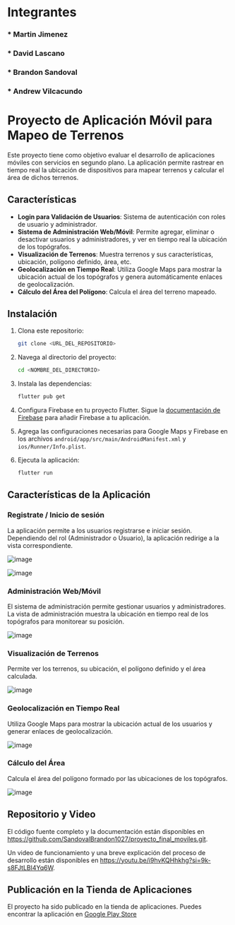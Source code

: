 <h1>Integrantes</h1> 
<h3>* Martin Jimenez</h3> 
<h3>* David Lascano </h3> 
<h3>* Brandon Sandoval </h3> 
<h3>* Andrew Vilcacundo </h3> 


# Proyecto de Aplicación Móvil para Mapeo de Terrenos

Este proyecto tiene como objetivo evaluar el desarrollo de aplicaciones móviles con servicios en segundo plano. La aplicación permite rastrear en tiempo real la ubicación de dispositivos para mapear terrenos y calcular el área de dichos terrenos.

## Características

- **Login para Validación de Usuarios**: Sistema de autenticación con roles de usuario y administrador.
- **Sistema de Administración Web/Móvil**: Permite agregar, eliminar o desactivar usuarios y administradores, y ver en tiempo real la ubicación de los topógrafos.
- **Visualización de Terrenos**: Muestra terrenos y sus características, ubicación, polígono definido, área, etc.
- **Geolocalización en Tiempo Real**: Utiliza Google Maps para mostrar la ubicación actual de los topógrafos y genera automáticamente enlaces de geolocalización.
- **Cálculo del Área del Polígono**: Calcula el área del terreno mapeado.

## Instalación

1. Clona este repositorio:

    ```bash
    git clone <URL_DEL_REPOSITORIO>
    ```

2. Navega al directorio del proyecto:

    ```bash
    cd <NOMBRE_DEL_DIRECTORIO>
    ```

3. Instala las dependencias:

    ```bash
    flutter pub get
    ```

4. Configura Firebase en tu proyecto Flutter. Sigue la [documentación de Firebase](https://firebase.google.com/docs/flutter/setup) para añadir Firebase a tu aplicación.

5. Agrega las configuraciones necesarias para Google Maps y Firebase en los archivos `android/app/src/main/AndroidManifest.xml` y `ios/Runner/Info.plist`.

6. Ejecuta la aplicación:

    ```bash
    flutter run
    ```

## Características de la Aplicación

### Registrate / Inicio de sesión 

La aplicación permite a los usuarios registrarse e iniciar sesión. Dependiendo del rol (Administrador o Usuario), la aplicación redirige a la vista correspondiente.

![image](https://github.com/user-attachments/assets/04180b89-b7d6-4e1a-9a4e-7f0b8801c784)

![image](https://github.com/user-attachments/assets/f7ec55ab-d3ca-4d94-a15d-4fc670a1aa3f)


### Administración Web/Móvil

El sistema de administración permite gestionar usuarios y administradores. La vista de administración muestra la ubicación en tiempo real de los topógrafos para monitorear su posición.

![image](https://github.com/user-attachments/assets/e466392a-877a-4289-a9c7-daae994e057a)


### Visualización de Terrenos

Permite ver los terrenos, su ubicación, el polígono definido y el área calculada.

![image](https://github.com/user-attachments/assets/cf36c1f2-1bda-499c-bf67-d38eedf77209)


### Geolocalización en Tiempo Real

Utiliza Google Maps para mostrar la ubicación actual de los usuarios y generar enlaces de geolocalización.

![image](https://github.com/user-attachments/assets/d2a1e5ec-0f6f-43d2-b392-7f94a907be23)


### Cálculo del Área

Calcula el área del polígono formado por las ubicaciones de los topógrafos.

![image](https://github.com/user-attachments/assets/61cecaad-3aeb-46c8-a0ec-ae738707a88e)


## Repositorio y Video

El código fuente completo y la documentación están disponibles en https://github.com/SandovalBrandon1027/proyecto_final_moviles.git.

Un video de funcionamiento y una breve explicación del proceso de desarrollo están disponibles en https://youtu.be/i9hvKQHhkhg?si=9k-s8FJtLBl4Yq6W.

## Publicación en la Tienda de Aplicaciones

El proyecto ha sido publicado en la tienda de aplicaciones. Puedes encontrar la aplicación en [Google Play Store](<URL_DE_LA_TIENDA>)



